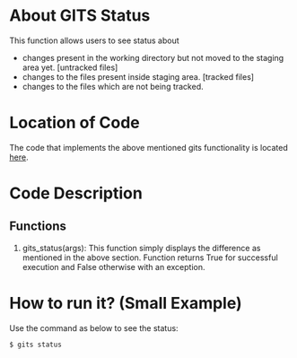 # About GITS Status
This function allows users to see status about
- changes present in the working directory but not moved to the staging area yet. [untracked files]
- changes to the files present inside staging area. [tracked files]
- changes to the files which are not being tracked.

# Location of Code
The code that implements the above mentioned gits functionality is located [here](https://github.com/greyfiles/GITS/blob/master/code/gits_status.py).

# Code Description
## Functions
1. gits_status(args): 
This function simply displays the difference as mentioned in the above section.
Function returns True for successful execution and False otherwise with an exception.

# How to run it? (Small Example)
Use the command as below to see the status:
```
$ gits status
```

